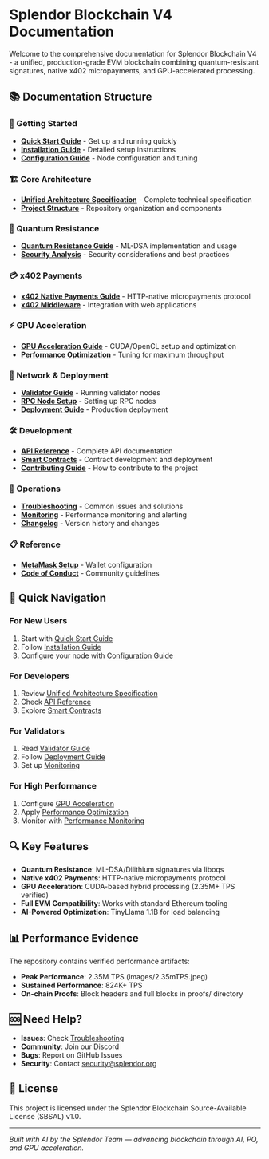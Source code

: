 # Splendor Blockchain V4 Documentation

Welcome to the comprehensive documentation for Splendor Blockchain V4 - a unified, production-grade EVM blockchain combining quantum-resistant signatures, native x402 micropayments, and GPU-accelerated processing.

## 📚 Documentation Structure

### 🚀 Getting Started
- **[Quick Start Guide](01-GETTING_STARTED.md)** - Get up and running quickly
- **[Installation Guide](02-INSTALLATION.md)** - Detailed setup instructions
- **[Configuration Guide](03-CONFIGURATION.md)** - Node configuration and tuning

### 🏗️ Core Architecture
- **[Unified Architecture Specification](SPLENDOR_UNIFIED_QUANTUM_X402_GPU_TPS_CONSENSUS.md)** - Complete technical specification
- **[Project Structure](04-PROJECT_STRUCTURE.md)** - Repository organization and components

### 🔐 Quantum Resistance
- **[Quantum Resistance Guide](05-QUANTUM_RESISTANCE.md)** - ML-DSA implementation and usage
- **[Security Analysis](06-SECURITY.md)** - Security considerations and best practices

### 💳 x402 Payments
- **[x402 Native Payments Guide](07-X402_PAYMENTS.md)** - HTTP-native micropayments protocol
- **[x402 Middleware](08-X402_MIDDLEWARE.md)** - Integration with web applications

### ⚡ GPU Acceleration
- **[GPU Acceleration Guide](09-GPU_ACCELERATION.md)** - CUDA/OpenCL setup and optimization
- **[Performance Optimization](10-PERFORMANCE.md)** - Tuning for maximum throughput

### 🔗 Network & Deployment
- **[Validator Guide](11-VALIDATOR_GUIDE.md)** - Running validator nodes
- **[RPC Node Setup](12-RPC_SETUP.md)** - Setting up RPC nodes
- **[Deployment Guide](13-DEPLOYMENT.md)** - Production deployment

### 🛠️ Development
- **[API Reference](14-API_REFERENCE.md)** - Complete API documentation
- **[Smart Contracts](15-SMART_CONTRACTS.md)** - Contract development and deployment
- **[Contributing Guide](16-CONTRIBUTING.md)** - How to contribute to the project

### 🔧 Operations
- **[Troubleshooting](17-TROUBLESHOOTING.md)** - Common issues and solutions
- **[Monitoring](18-MONITORING.md)** - Performance monitoring and alerting
- **[Changelog](19-CHANGELOG.md)** - Version history and changes

### 📋 Reference
- **[MetaMask Setup](20-METAMASK_SETUP.md)** - Wallet configuration
- **[Code of Conduct](21-CODE_OF_CONDUCT.md)** - Community guidelines

## 🎯 Quick Navigation

### For New Users
1. Start with [Quick Start Guide](01-GETTING_STARTED.md)
2. Follow [Installation Guide](02-INSTALLATION.md)
3. Configure your node with [Configuration Guide](03-CONFIGURATION.md)

### For Developers
1. Review [Unified Architecture Specification](SPLENDOR_UNIFIED_QUANTUM_X402_GPU_TPS_CONSENSUS.md)
2. Check [API Reference](14-API_REFERENCE.md)
3. Explore [Smart Contracts](15-SMART_CONTRACTS.md)

### For Validators
1. Read [Validator Guide](11-VALIDATOR_GUIDE.md)
2. Follow [Deployment Guide](13-DEPLOYMENT.md)
3. Set up [Monitoring](18-MONITORING.md)

### For High Performance
1. Configure [GPU Acceleration](09-GPU_ACCELERATION.md)
2. Apply [Performance Optimization](10-PERFORMANCE.md)
3. Monitor with [Performance Monitoring](18-MONITORING.md)

## 🔍 Key Features

- **Quantum Resistance**: ML-DSA/Dilithium signatures via liboqs
- **Native x402 Payments**: HTTP-native micropayments protocol
- **GPU Acceleration**: CUDA-based hybrid processing (2.35M+ TPS verified)
- **Full EVM Compatibility**: Works with standard Ethereum tooling
- **AI-Powered Optimization**: TinyLlama 1.1B for load balancing

## 📊 Performance Evidence

The repository contains verified performance artifacts:
- **Peak Performance**: 2.35M TPS (images/2.35mTPS.jpeg)
- **Sustained Performance**: 824K+ TPS
- **On-chain Proofs**: Block headers and full blocks in proofs/ directory

## 🆘 Need Help?

- **Issues**: Check [Troubleshooting](17-TROUBLESHOOTING.md)
- **Community**: Join our Discord
- **Bugs**: Report on GitHub Issues
- **Security**: Contact security@splendor.org

## 📄 License

This project is licensed under the Splendor Blockchain Source-Available License (SBSAL) v1.0.

---

*Built with AI by the Splendor Team — advancing blockchain through AI, PQ, and GPU acceleration.*
